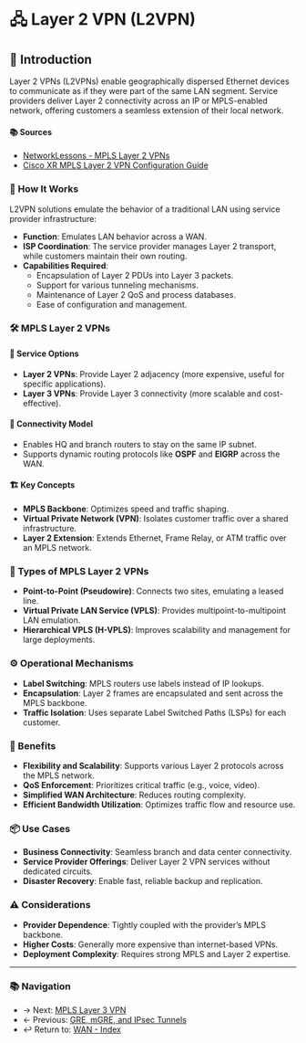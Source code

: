 # 🖧 Layer 2 VPN (L2VPN)

## 🧠 Introduction
Layer 2 VPNs (L2VPNs) enable geographically dispersed Ethernet devices to communicate as if they were part of the same LAN segment. Service providers deliver Layer 2 connectivity across an IP or MPLS-enabled network, offering customers a seamless extension of their local network.

#### 📚 Sources
- [NetworkLessons - MPLS Layer 2 VPNs](https://notes.networklessons.com/mpls-layer-2-vpns)
- [Cisco XR MPLS Layer 2 VPN Configuration Guide](https://www.cisco.com/en/US/docs/routers/xr12000/software/xr12k_r4.0/lxvpn/configuration/guide/vc40v2.pdf)


### 🚛 How It Works
L2VPN solutions emulate the behavior of a traditional LAN using service provider infrastructure:

- **Function**: Emulates LAN behavior across a WAN.
- **ISP Coordination**: The service provider manages Layer 2 transport, while customers maintain their own routing.
- **Capabilities Required**:
  - Encapsulation of Layer 2 PDUs into Layer 3 packets.
  - Support for various tunneling mechanisms.
  - Maintenance of Layer 2 QoS and process databases.
  - Ease of configuration and management.

### 🛠️ MPLS Layer 2 VPNs

#### 📡 Service Options
- **Layer 2 VPNs**: Provide Layer 2 adjacency (more expensive, useful for specific applications).
- **Layer 3 VPNs**: Provide Layer 3 connectivity (more scalable and cost-effective).

#### 🔗 Connectivity Model
- Enables HQ and branch routers to stay on the same IP subnet.
- Supports dynamic routing protocols like **OSPF** and **EIGRP** across the WAN.

#### 🏗️ Key Concepts

- **MPLS Backbone**: Optimizes speed and traffic shaping.
- **Virtual Private Network (VPN)**: Isolates customer traffic over a shared infrastructure.
- **Layer 2 Extension**: Extends Ethernet, Frame Relay, or ATM traffic over an MPLS network.

### 🧩 Types of MPLS Layer 2 VPNs

- **Point-to-Point (Pseudowire)**: Connects two sites, emulating a leased line.
- **Virtual Private LAN Service (VPLS)**: Provides multipoint-to-multipoint LAN emulation.
- **Hierarchical VPLS (H-VPLS)**: Improves scalability and management for large deployments.

### ⚙️ Operational Mechanisms

- **Label Switching**: MPLS routers use labels instead of IP lookups.
- **Encapsulation**: Layer 2 frames are encapsulated and sent across the MPLS backbone.
- **Traffic Isolation**: Uses separate Label Switched Paths (LSPs) for each customer.

### 🎯 Benefits

- **Flexibility and Scalability**: Supports various Layer 2 protocols across the MPLS network.
- **QoS Enforcement**: Prioritizes critical traffic (e.g., voice, video).
- **Simplified WAN Architecture**: Reduces routing complexity.
- **Efficient Bandwidth Utilization**: Optimizes traffic flow and resource use.

### 📦 Use Cases

- **Business Connectivity**: Seamless branch and data center connectivity.
- **Service Provider Offerings**: Deliver Layer 2 VPN services without dedicated circuits.
- **Disaster Recovery**: Enable fast, reliable backup and replication.

### ⚠️ Considerations

- **Provider Dependence**: Tightly coupled with the provider’s MPLS backbone.
- **Higher Costs**: Generally more expensive than internet-based VPNs.
- **Deployment Complexity**: Requires strong MPLS and Layer 2 expertise.


---
### 📚 Navigation
- → Next: [MPLS Layer 3 VPN](mpls-l3-vpn.md) 
- ← Previous: [GRE, mGRE, and IPsec Tunnels](gre-mgre-ipsec.md) 
- ↩ Return to: [WAN - Index](../README.md)

